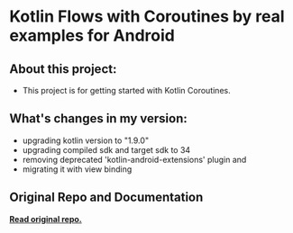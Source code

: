 
# Kotlin Flows with Coroutines by real examples for Android

## About this project:

* This project is for getting started with Kotlin Coroutines.

## What's changes in my version:
* upgrading kotlin version to "1.9.0"
* upgrading compiled sdk and target sdk to 34
* removing deprecated 'kotlin-android-extensions' plugin and
* migrating it with view binding


## Original Repo and Documentation

[**Read original repo.**](https://github.com/amitshekhariitbhu/Learn-Kotlin-Flow)
